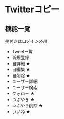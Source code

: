 # Twitterコピー

## 機能一覧
星付きはログイン必須
- Tweet一覧
- 新規登録
- 自詳細 ★
- 自編集 ★
- 自削除 ★
- ユーザー詳細
- ユーザー検索
- フォロー ★
- つぶやき ★
- つぶやき削除 ★
- いいね ★

